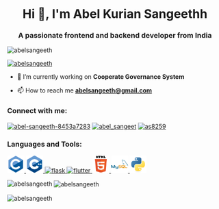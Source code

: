 <h1 align="center">Hi 👋, I'm Abel Kurian Sangeethh</h1>
<h3 align="center">A passionate frontend and backend developer from India</h3>

<p align="left"> <img src="https://komarev.com/ghpvc/?username=abelsangeeth&label=Profile%20views&color=0e75b6&style=flat" alt="abelsangeeth" /> </p>

<p align="left"> <a href="https://github.com/ryo-ma/github-profile-trophy"><img src="https://github-profile-trophy.vercel.app/?username=abelsangeeth" alt="abelsangeeth" /></a> </p>

- 🔭 I’m currently working on **Cooperate Governance System**

- 📫 How to reach me **abelsangeeth@gmail.com**

<h3 align="left">Connect with me:</h3>
<p align="left">
<a href="https://linkedin.com/in/abel-sangeeth-8453a7283" target="blank"><img align="center" src="https://raw.githubusercontent.com/rahuldkjain/github-profile-readme-generator/master/src/images/icons/Social/linked-in-alt.svg" alt="abel-sangeeth-8453a7283" height="30" width="40" /></a>
<a href="https://instagram.com/abel_sangeet" target="blank"><img align="center" src="https://raw.githubusercontent.com/rahuldkjain/github-profile-readme-generator/master/src/images/icons/Social/instagram.svg" alt="abel_sangeet" height="30" width="40" /></a>
<a href="https://www.hackerrank.com/as8259" target="blank"><img align="center" src="https://raw.githubusercontent.com/rahuldkjain/github-profile-readme-generator/master/src/images/icons/Social/hackerrank.svg" alt="as8259" height="30" width="40" /></a>
</p>

<h3 align="left">Languages and Tools:</h3>
<p align="left"> <a href="https://www.cprogramming.com/" target="_blank" rel="noreferrer"> <img src="https://raw.githubusercontent.com/devicons/devicon/master/icons/c/c-original.svg" alt="c" width="40" height="40"/> </a> <a href="https://www.w3schools.com/cpp/" target="_blank" rel="noreferrer"> <img src="https://raw.githubusercontent.com/devicons/devicon/master/icons/cplusplus/cplusplus-original.svg" alt="cplusplus" width="40" height="40"/> </a> <a href="https://flask.palletsprojects.com/" target="_blank" rel="noreferrer"> <img src="https://www.vectorlogo.zone/logos/pocoo_flask/pocoo_flask-icon.svg" alt="flask" width="40" height="40"/> </a> <a href="https://flutter.dev" target="_blank" rel="noreferrer"> <img src="https://www.vectorlogo.zone/logos/flutterio/flutterio-icon.svg" alt="flutter" width="40" height="40"/> </a> <a href="https://www.w3.org/html/" target="_blank" rel="noreferrer"> <img src="https://raw.githubusercontent.com/devicons/devicon/master/icons/html5/html5-original-wordmark.svg" alt="html5" width="40" height="40"/> </a> <a href="https://www.mysql.com/" target="_blank" rel="noreferrer"> <img src="https://raw.githubusercontent.com/devicons/devicon/master/icons/mysql/mysql-original-wordmark.svg" alt="mysql" width="40" height="40"/> </a> <a href="https://www.python.org" target="_blank" rel="noreferrer"> <img src="https://raw.githubusercontent.com/devicons/devicon/master/icons/python/python-original.svg" alt="python" width="40" height="40"/> </a> </p>

<p><img align="left" src="https://github-readme-stats.vercel.app/api/top-langs?username=abelsangeeth&show_icons=true&locale=en&layout=compact" alt="abelsangeeth" /></p>

<p>&nbsp;<img align="center" src="https://github-readme-stats.vercel.app/api?username=abelsangeeth&show_icons=true&locale=en" alt="abelsangeeth" /></p>

<p><img align="center" src="https://github-readme-streak-stats.herokuapp.com/?user=abelsangeeth&" alt="abelsangeeth" /></p>
